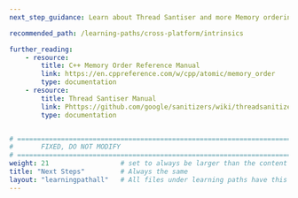```yaml
---
next_step_guidance: Learn about Thread Santiser and more Memory ordering options

recommended_path: /learning-paths/cross-platform/intrinsics

further_reading:
    - resource:
        title: C++ Memory Order Reference Manual 
        link: https://en.cppreference.com/w/cpp/atomic/memory_order
        type: documentation
    - resource:
        title: Thread Santiser Manual 
        link: Phttps://github.com/google/sanitizers/wiki/threadsanitizercppmanual
        type: documentation


# ================================================================================
#       FIXED, DO NOT MODIFY
# ================================================================================
weight: 21                  # set to always be larger than the content in this path, and one more than 'review'
title: "Next Steps"         # Always the same
layout: "learningpathall"   # All files under learning paths have this same wrapper
---
```

